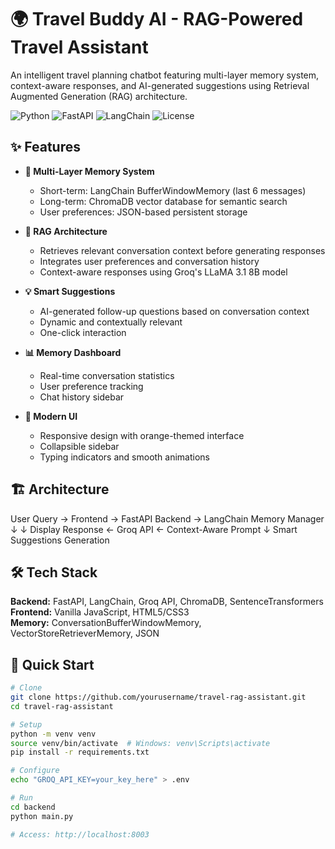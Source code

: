 # 🌍 Travel Buddy AI - RAG-Powered Travel Assistant

An intelligent travel planning chatbot featuring multi-layer memory system, context-aware responses, and AI-generated suggestions using Retrieval Augmented Generation (RAG) architecture.

![Python](https://img.shields.io/badge/Python-3.9+-blue.svg)
![FastAPI](https://img.shields.io/badge/FastAPI-0.104+-green.svg)
![LangChain](https://img.shields.io/badge/LangChain-0.1+-orange.svg)
![License](https://img.shields.io/badge/License-MIT-yellow.svg)

## ✨ Features

- **🧠 Multi-Layer Memory System**
  - Short-term: LangChain BufferWindowMemory (last 6 messages)
  - Long-term: ChromaDB vector database for semantic search
  - User preferences: JSON-based persistent storage

- **🤖 RAG Architecture**
  - Retrieves relevant conversation context before generating responses
  - Integrates user preferences and conversation history
  - Context-aware responses using Groq's LLaMA 3.1 8B model

- **💡 Smart Suggestions**
  - AI-generated follow-up questions based on conversation context
  - Dynamic and contextually relevant
  - One-click interaction

- **📊 Memory Dashboard**
  - Real-time conversation statistics
  - User preference tracking
  - Chat history sidebar

- **🎨 Modern UI**
  - Responsive design with orange-themed interface
  - Collapsible sidebar
  - Typing indicators and smooth animations

## 🏗️ Architecture

User Query → Frontend → FastAPI Backend → LangChain Memory Manager
↓                                         ↓
Display Response ← Groq API ← Context-Aware Prompt
↓
Smart Suggestions Generation


## 🛠️ Tech Stack

**Backend:** FastAPI, LangChain, Groq API, ChromaDB, SentenceTransformers  
**Frontend:** Vanilla JavaScript, HTML5/CSS3  
**Memory:** ConversationBufferWindowMemory, VectorStoreRetrieverMemory, JSON

## 🚀 Quick Start
```bash
# Clone
git clone https://github.com/yourusername/travel-rag-assistant.git
cd travel-rag-assistant

# Setup
python -m venv venv
source venv/bin/activate  # Windows: venv\Scripts\activate
pip install -r requirements.txt

# Configure
echo "GROQ_API_KEY=your_key_here" > .env

# Run
cd backend
python main.py

# Access: http://localhost:8003